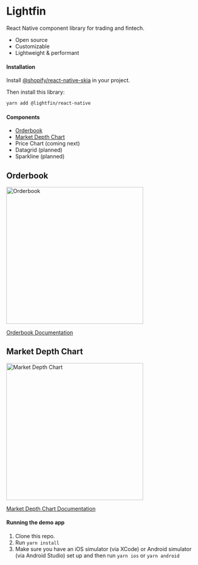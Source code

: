 # Lightfin

React Native component library for trading and fintech.

- Open source
- Customizable
- Lightweight & performant

#### Installation

Install [@shopify/react-native-skia](https://shopify.github.io/react-native-skia/docs/getting-started/installation) in your project.

Then install this library:

```bash
yarn add @lightfin/react-native
```

#### Components

- [Orderbook](#orderbook)
- [Market Depth Chart](#market-depth-chart)
- Price Chart (coming next)
- Datagrid (planned)
- Sparkline (planned)

## Orderbook

<img alt="Orderbook" src="https://user-images.githubusercontent.com/760314/162643295-f23c6e18-181c-40e2-bb46-50b69bae8398.gif" width="360" />

[Orderbook Documentation](https://github.com/lightfin-io/react-native/blob/master/docs/orderbook.md)

## Market Depth Chart

<img alt="Market Depth Chart" src="https://user-images.githubusercontent.com/760314/162643309-a62f2933-5389-4223-8c16-689edf0a9377.gif" width="360" />

[Market Depth Chart Documentation](https://github.com/lightfin-io/react-native/blob/master/docs/market-depth-chart.md)

#### Running the demo app

1. Clone this repo.
2. Run `yarn install`
3. Make sure you have an iOS simulator (via XCode) or Android simulator (via Android Studio) set up and then run `yarn ios` or `yarn android`

